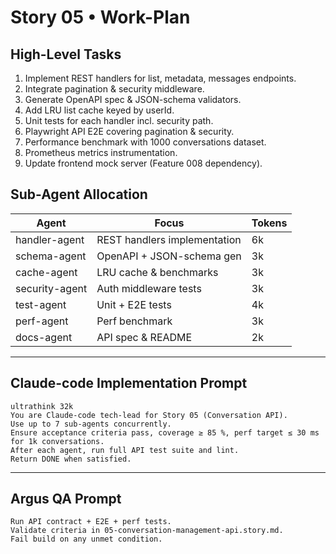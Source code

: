 # Story 05 • Work-Plan

## High-Level Tasks
1. Implement REST handlers for list, metadata, messages endpoints.  
2. Integrate pagination & security middleware.  
3. Generate OpenAPI spec & JSON-schema validators.  
4. Add LRU list cache keyed by userId.  
5. Unit tests for each handler incl. security path.  
6. Playwright API E2E covering pagination & security.  
7. Performance benchmark with 1000 conversations dataset.  
8. Prometheus metrics instrumentation.  
9. Update frontend mock server (Feature 008 dependency).

## Sub-Agent Allocation
| Agent | Focus | Tokens |
|-------|-------|--------|
| handler-agent | REST handlers implementation | 6k |
| schema-agent | OpenAPI + JSON-schema gen | 3k |
| cache-agent | LRU cache & benchmarks | 3k |
| security-agent | Auth middleware tests | 3k |
| test-agent | Unit + E2E tests | 4k |
| perf-agent | Perf benchmark | 3k |
| docs-agent | API spec & README | 2k |

---

## Claude-code Implementation Prompt
```
ultrathink 32k
You are Claude-code tech-lead for Story 05 (Conversation API).
Use up to 7 sub-agents concurrently.
Ensure acceptance criteria pass, coverage ≥ 85 %, perf target ≤ 30 ms for 1k conversations.
After each agent, run full API test suite and lint.
Return DONE when satisfied.
```

---

## Argus QA Prompt
```
Run API contract + E2E + perf tests.
Validate criteria in 05-conversation-management-api.story.md.
Fail build on any unmet condition.
``` 